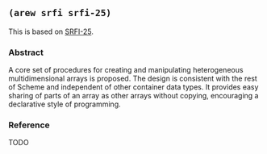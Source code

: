 
## `(arew srfi srfi-25)`

This is based on [SRFI-25](https://srfi.schemers.org/srfi-25/).

### Abstract

A core set of procedures for creating and manipulating heterogeneous
multidimensional arrays is proposed. The design is consistent with the
rest of Scheme and independent of other container data types. It
provides easy sharing of parts of an array as other arrays without
copying, encouraging a declarative style of programming.

### Reference

TODO
